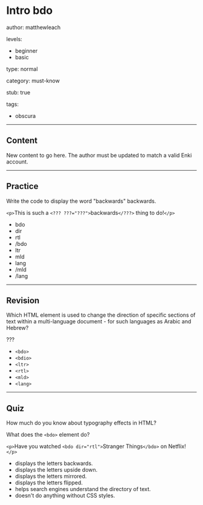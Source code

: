 # Intro bdo
author: matthewleach

levels:
  - beginner
  - basic

type: normal

category: must-know

stub: true


tags:
  - obscura


---
## Content

New content to go here. The author must be updated to match a valid Enki account.

---
## Practice

Write the code to display the word "backwards" backwards. 

`<p>`This is such a `<??? ???="???">`backwards`</???>` thing to do!`</p>`

* bdo 
* dir
* rtl
* /bdo 
* ltr
* mld
* lang
* /mld
* /lang

---
## Revision

Which HTML element is used to change the direction of specific sections of text within a multi-language document - for such languages as Arabic and Hebrew?

???

* `<bdo>`
* `<bdio>`
* `<ltr>`
* `<rtl>`
* `<mld>`
* `<lang>`

---
## Quiz

How much do you know about typography effects in HTML?

What does the `<bdo>` element do?

`<p>`Have you watched `<bdo dir="rtl">`Stranger Things`</bdo>` on Netflix!`</p>`

* displays the letters backwards. 
* displays the letters upside down.
* displays the letters mirrored.
* displays the letters flipped.
* helps search engines understand the directory of text.
* doesn't do anything without CSS styles. 

